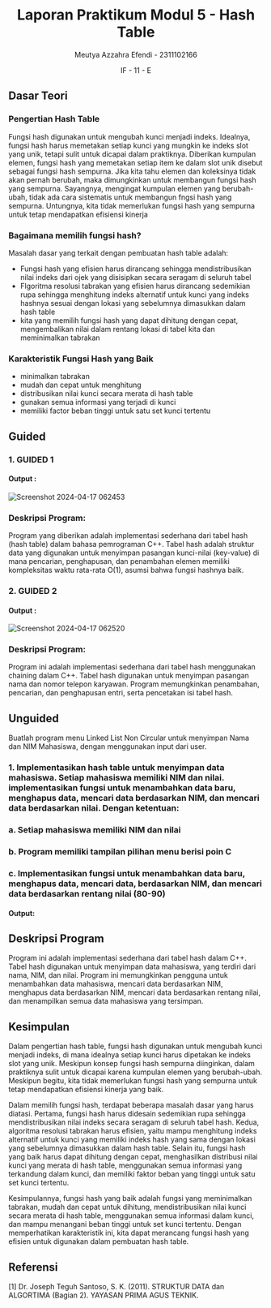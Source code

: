 # <h1 align="center">Laporan Praktikum Modul 5 - Hash Table</h1>
<p align="center">Meutya Azzahra Efendi - 2311102166</p>
<p align="center">IF - 11 - E</p>

## Dasar Teori

### Pengertian Hash Table
Fungsi hash digunakan untuk mengubah kunci menjadi indeks. Idealnya, fungsi hash harus memetakan setiap kunci yang mungkin ke indeks slot yang unik, tetapi sulit untuk dicapai dalam praktiknya. 
Diberikan kumpulan elemen, fungsi hash yang memetakan setiap item ke dalam slot unik disebut sebagai fungsi hash sempurna. Jika kita tahu elemen dan koleksinya tidak akan pernah   berubah,  maka dimungkinkan untuk membangun fungsi hash yang sempurna. Sayangnya, mengingat kumpulan elemen yang berubah-ubah, tidak ada cara sistematis untuk membangun fngsi hash yang sempurna. Untungnya, kita tidak memerlukan fungsi hash yang sempurna untuk tetap mendapatkan efisiensi kinerja

### Bagaimana memilih fungsi hash?
Masalah dasar yang terkait dengan pembuatan hash table adalah:
-	Fungsi hash yang efisien harus dirancang sehingga mendistribusikan nilai indeks dari ojek yang disisipkan secara seragam di seluruh tabel
-	Flgoritma resolusi tabrakan yang efisien harus dirancang sedemikian rupa sehingga menghitung indeks alternatif untuk kunci yang indeks hashnya sesuai dengan lokasi yang sebelumnya dimasukkan dalam hash table
-	kita yang memilih fungsi hash yang dapat dihitung dengan cepat, mengembalikan nilai dalam rentang lokasi di tabel kita dan meminimalkan tabrakan

### Karakteristik Fungsi Hash yang Baik
-	 minimalkan tabrakan
-	 mudah dan cepat untuk menghitung
-	 distribusikan nilai kunci secara merata di hash table
-	 gunakan semua informasi yang terjadi di kunci
-	 memiliki factor beban tinggi untuk satu set kunci tertentu

## Guided 

### 1. GUIDED 1

#### Output :
![Screenshot 2024-04-17 062453](https://github.com/meutyaazzahra/Struktur-Data-Assigment/assets/161669000/547c7b1a-fa3a-4db5-b408-4893f16de9e0)

### Deskripsi Program:
Program yang diberikan adalah implementasi sederhana dari tabel hash (hash table) dalam bahasa pemrograman C++. Tabel hash adalah struktur data yang digunakan untuk menyimpan pasangan kunci-nilai (key-value) di mana pencarian, penghapusan, dan penambahan elemen memiliki kompleksitas waktu rata-rata O(1), asumsi bahwa fungsi hashnya baik.

### 2. GUIDED 2

#### Output :
![Screenshot 2024-04-17 062520](https://github.com/meutyaazzahra/Struktur-Data-Assigment/assets/161669000/c18a5836-609e-4078-98ca-7de444da184b)

### Deskripsi Program:
Program ini adalah implementasi sederhana dari tabel hash menggunakan chaining dalam C++. Tabel hash digunakan untuk menyimpan pasangan nama dan nomor telepon karyawan. Program memungkinkan penambahan, pencarian, dan penghapusan entri, serta pencetakan isi tabel hash.

## Unguided 
Buatlah program menu Linked List Non Circular untuk menyimpan Nama dan NIM Mahasiswa, dengan menggunakan input dari user.

### 1. Implementasikan hash table untuk menyimpan data mahasiswa. Setiap mahasiswa memiliki NIM dan nilai. implementasikan fungsi untuk menambahkan data baru, menghapus data, mencari data berdasarkan NIM, dan mencari data berdasarkan nilai. Dengan ketentuan:
### a. Setiap mahasiswa memiliki NIM dan nilai
### b. Program memiliki tampilan pilihan menu berisi poin C
### c. Implementasikan fungsi untuk menambahkan data baru, menghapus data, mencari data, berdasarkan NIM, dan mencari data berdasarkan rentang nilai (80-90)

#### Output:





## Deskripsi Program
Program ini adalah implementasi sederhana dari tabel hash dalam C++. Tabel hash digunakan untuk menyimpan data mahasiswa, yang terdiri dari nama, NIM, dan nilai. Program ini memungkinkan pengguna untuk menambahkan data mahasiswa, mencari data berdasarkan NIM, menghapus data berdasarkan NIM, mencari data berdasarkan rentang nilai, dan menampilkan semua data mahasiswa yang tersimpan.

## Kesimpulan
Dalam pengertian hash table, fungsi hash digunakan untuk mengubah kunci menjadi indeks, di mana idealnya setiap kunci harus dipetakan ke indeks slot yang unik. Meskipun konsep fungsi hash sempurna diinginkan, dalam praktiknya sulit untuk dicapai karena kumpulan elemen yang berubah-ubah. Meskipun begitu, kita tidak memerlukan fungsi hash yang sempurna untuk tetap mendapatkan efisiensi kinerja yang baik.

Dalam memilih fungsi hash, terdapat beberapa masalah dasar yang harus diatasi. Pertama, fungsi hash harus didesain sedemikian rupa sehingga mendistribusikan nilai indeks secara seragam di seluruh tabel hash. Kedua, algoritma resolusi tabrakan harus efisien, yaitu mampu menghitung indeks alternatif untuk kunci yang memiliki indeks hash yang sama dengan lokasi yang sebelumnya dimasukkan dalam hash table. Selain itu, fungsi hash yang baik harus dapat dihitung dengan cepat, menghasilkan distribusi nilai kunci yang merata di hash table, menggunakan semua informasi yang terkandung dalam kunci, dan memiliki faktor beban yang tinggi untuk satu set kunci tertentu.

Kesimpulannya, fungsi hash yang baik adalah fungsi yang meminimalkan tabrakan, mudah dan cepat untuk dihitung, mendistribusikan nilai kunci secara merata di hash table, menggunakan semua informasi dalam kunci, dan mampu menangani beban tinggi untuk set kunci tertentu. Dengan memperhatikan karakteristik ini, kita dapat merancang fungsi hash yang efisien untuk digunakan dalam pembuatan hash table.

## Referensi
[1] Dr. Joseph Teguh Santoso, S. K. (2011). STRUKTUR DATA dan ALGORTIMA (Bagian 2). YAYASAN PRIMA AGUS TEKNIK.


